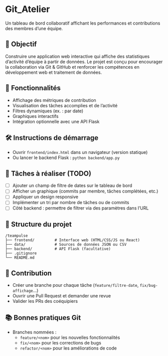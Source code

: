 # Git_Atelier
Un tableau de bord collaboratif affichant les performances et contributions des membres d’une équipe.

## 🎯 Objectif
Construire une application web interactive qui affiche des statistiques d’activité d’équipe à partir de données. Le projet est conçu pour encourager la collaboration via Git & GitHub et renforcer les compétences en développement web et traitement de données.

## 🚀 Fonctionnalités
- Affichage des métriques de contribution
- Visualisation des tâches accomplies et de l’activité
- Filtres dynamiques (ex. : par date)
- Graphiques interactifs
- Intégration optionnelle avec une API Flask

## 🛠️ Instructions de démarrage
- Ouvrir `frontend/index.html` dans un navigateur (version statique)
- Ou lancer le backend Flask : `python backend/app.py`

## 📝 Tâches à réaliser (TODO)
- [ ] Ajouter un champ de filtre de dates sur le tableau de bord
- [ ] Afficher un graphique (commits par membre, tâches complétées, etc.)
- [ ] Appliquer un design responsive
- [ ] Implémenter un tri par nombre de tâches ou de commits
- [ ] Côté backend : permettre de filtrer via des paramètres dans l’URL

## 📁 Structure du projet
```
/teampulse
├── frontend/         # Interface web (HTML/CSS/JS ou React)
├── data/             # Sources de données JSON ou CSV
├── backend/          # API Flask (facultative)
├── .gitignore
└── README.md
```


## 🤝 Contribution
- Créer une branche pour chaque tâche (`feature/filtre-date`, `fix/bug-affichage`...)
- Ouvrir une Pull Request et demander une revue
- Valider les PRs des coéquipiers

## 📚 Bonnes pratiques Git
- Branches nommées :
  - `feature/<nom>` pour les nouvelles fonctionnalités
  - `fix/<nom>` pour les corrections de bugs
  - `refactor/<nom>` pour les améliorations de code